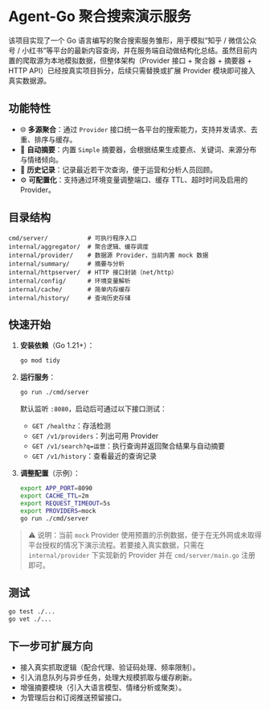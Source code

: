 # Agent-Go 聚合搜索演示服务

该项目实现了一个 Go 语言编写的聚合搜索服务雏形，用于模拟“知乎 / 微信公众号 / 小红书”等平台的最新内容查询，并在服务端自动做结构化总结。虽然目前内置的爬取源为本地模拟数据，但整体架构（Provider 接口 + 聚合器 + 摘要器 + HTTP API）已经按真实项目拆分，后续只需替换或扩展 Provider 模块即可接入真实数据源。

## 功能特性

- 🌐 **多源聚合**：通过 `Provider` 接口统一各平台的搜索能力，支持并发请求、去重、排序与缓存。
- 🧠 **自动摘要**：内置 `Simple` 摘要器，会根据结果生成要点、关键词、来源分布与情绪倾向。
- 📝 **历史记录**：记录最近若干次查询，便于运营和分析人员回顾。
- ⚙️ **可配置化**：支持通过环境变量调整端口、缓存 TTL、超时时间及启用的 Provider。

## 目录结构

```
cmd/server/           # 可执行程序入口
internal/aggregator/  # 聚合逻辑、缓存调度
internal/provider/    # 数据源 Provider，当前内置 mock 数据
internal/summary/     # 摘要与分析
internal/httpserver/  # HTTP 接口封装（net/http）
internal/config/      # 环境变量解析
internal/cache/       # 简单内存缓存
internal/history/     # 查询历史存储
```

## 快速开始

1. **安装依赖**（Go 1.21+）：
   ```bash
   go mod tidy
   ```
2. **运行服务**：
   ```bash
   go run ./cmd/server
   ```
   默认监听 `:8080`，启动后可通过以下接口测试：
   - `GET /healthz`：存活检测
   - `GET /v1/providers`：列出可用 Provider
   - `GET /v1/search?q=运营`：执行查询并返回聚合结果与自动摘要
   - `GET /v1/history`：查看最近的查询记录

3. **调整配置**（示例）：
   ```bash
   export APP_PORT=8090
   export CACHE_TTL=2m
   export REQUEST_TIMEOUT=5s
   export PROVIDERS=mock
   go run ./cmd/server
   ```

> ⚠️ 说明：当前 `mock` Provider 使用预置的示例数据，便于在无外网或未取得平台授权的情况下演示流程。若要接入真实数据，只需在 `internal/provider` 下实现新的 Provider 并在 `cmd/server/main.go` 注册即可。

## 测试

```bash
go test ./...
go vet ./...
```

## 下一步可扩展方向

- 接入真实抓取逻辑（配合代理、验证码处理、频率限制）。
- 引入消息队列与异步任务，处理大规模抓取与缓存刷新。
- 增强摘要模块（引入大语言模型、情绪分析或聚类）。
- 为管理后台和订阅推送预留接口。
